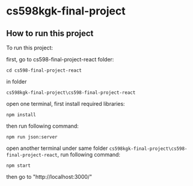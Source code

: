 # cs598kgk-final-project
## How to run this project
To run this project:

first, go to cs598-final-project-react folder:

`cd cs598-final-project-react`

in folder

`cs598kgk-final-project\cs598-final-project-react`

open one terminal, first install required libraries:

`npm install`

then run following command:

`npm run json:server`

open another terminal under same folder `cs598kgk-final-project\cs598-final-project-react`, run following command:

`npm start`

then go to "http://localhost:3000/"
